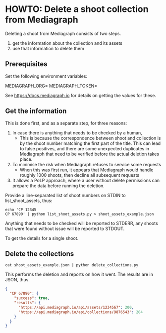 # HOWTO: Delete a shoot collection from Mediagraph

Deleting a shoot from Mediagraph consists of two steps.

1. get the information about the collection and its assets 
2. use that information to delete them

## Prerequisites

Set the following environment variables:

MEDIAGRAPH_ORG=
MEDIAGRAPH_TOKEN=

See https://docs.mediagraph.io for details on getting the values for these.

## Get the information

This is done first, and as a separate step, for three reasons:

1. In case there is anything that needs to be checked by a human, 
   * This is because the correspondence between shoot and collection is by the shoot number
       matching the first part of the title. This can lead to false positives, and there are some unexpected duplicates 
       in Mediagraph that need to be verified before the actual deletion takes place.
2.  To minimise the risk when Mediagraph refuses to service some requests
    * When this was first run, it appears that Mediagraph would handle roughly 1000 shoots, then
      decline all subsequent requests 
3.  It allows a PoLP approach, where a user without delete permissions can prepare the data before running the deletion.

Provide a line-separated list of shoot numbers on STDIN to list_shoot_assets, thus:
```commandline
echo 'CP 12345
CP 67890' | python list_shoot_assets.py > shoot_assets_example.json
```

Anything that needs to be checked will be reported to STDERR, any shoots that were found without issue will be reported
to STDOUT.

To get the details for a single shoot.

## Delete the collections

```commandline
cat shoot_assets_example.json | python delete_collections.py
```

This performs the deletion and reports on how it went.  The results are in JSON, thus.

```json
{
  "CP 67890": {
    "success": true,
    "results": {
      "https://api.mediagraph.io/api/assets/1234567": 200,
      "https://api.mediagraph.io/api/collections/9876543": 204
    }
  }
}
```

